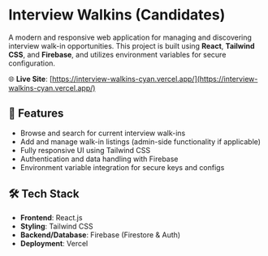 # Interview Walkins (Candidates)

A modern and responsive web application for managing and discovering interview walk-in opportunities. This project is built using **React**, **Tailwind CSS**, and **Firebase**, and utilizes environment variables for secure configuration.

🌐 **Live Site**: [https://interview-walkins-cyan.vercel.app/](https://interview-walkins-cyan.vercel.app/)

## 🚀 Features

- Browse and search for current interview walk-ins
- Add and manage walk-in listings (admin-side functionality if applicable)
- Fully responsive UI using Tailwind CSS
- Authentication and data handling with Firebase
- Environment variable integration for secure keys and configs

## 🛠️ Tech Stack

- **Frontend**: React.js
- **Styling**: Tailwind CSS
- **Backend/Database**: Firebase (Firestore & Auth)
- **Deployment**: Vercel

